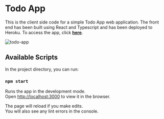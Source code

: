 # Todo App

This is the client side code for a simple Todo App web application. The front end has been built using React and Typescript and has been deployed to Heroku. To access the app, click **[here](https://intense-lowlands-11377.herokuapp.com/)**.

![todo-app](https://user-images.githubusercontent.com/28160364/192611564-8045faa4-9f69-4f65-aae7-c4c7078a4bac.PNG)

## Available Scripts

In the project directory, you can run:

### `npm start`

Runs the app in the development mode.\
Open [http://localhost:3000](http://localhost:3000) to view it in the browser.

The page will reload if you make edits.\
You will also see any lint errors in the console.


